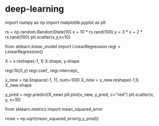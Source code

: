 # deep-learning
import numpy as np 
import matplotlib.pyplot as plt

rs = np.random.RandomState(10)
x = 10 * rs.rand(100)
y = 3 * x + 2 * rs.rand(100)
plt.scatter(x,y,s=10)


from sklearn.linear_model import LinearRegression
regr = LinearRegression()


X = x.reshape(-1, 1)
X.shape, y.shape

regr.fit(X,y)
regr.coef_
regr.intercept_

x_new = np.linspace(-1, 11, num=100)
X_new = x_new.reshape(-1,1)
X_new.shape

y_pred = regr.predict(X_new)
plt.plot(x_new, y_pred, c="red")
plt.scatter(x, y, s=10)

from sklearn.metrics import mean_squared_error

rmse = np.sqrt(mean_squared_error(y,y_pred))
